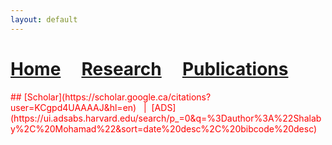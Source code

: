 ```yaml
---
layout: default
---
```

# [Home](index)  &nbsp; &nbsp;  [Research](Research)  &nbsp; &nbsp;  [Publications](Pub) 


<span style="color:red">
## [Scholar](https://scholar.google.ca/citations?user=KCgpd4UAAAAJ&hl=en) &nbsp; | &nbsp;[ADS](https://ui.adsabs.harvard.edu/search/p_=0&q=%3Dauthor%3A%22Shalaby%2C%20Mohamad%22&sort=date%20desc%2C%20bibcode%20desc)
</span>

